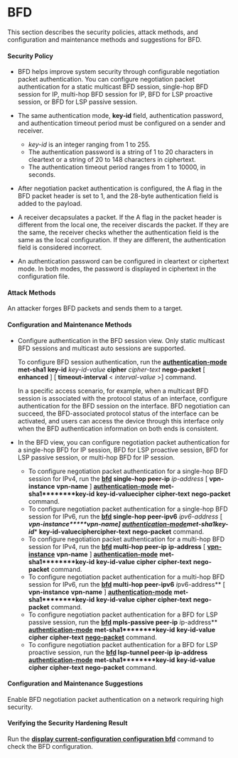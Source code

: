 BFD
===

This section describes the security policies, attack methods, and configuration and maintenance methods and suggestions for BFD.

#### Security Policy

* BFD helps improve system security through configurable negotiation packet authentication. You can configure negotiation packet authentication for a static multicast BFD session, single-hop BFD session for IP, multi-hop BFD session for IP, BFD for LSP proactive session, or BFD for LSP passive session.
* The same authentication mode, **key-id** field, authentication password, and authentication timeout period must be configured on a sender and receiver.
  
  + *key-id* is an integer ranging from 1 to 255.
  + The authentication password is a string of 1 to 20 characters in cleartext or a string of 20 to 148 characters in ciphertext.
  + The authentication timeout period ranges from 1 to 10000, in seconds.
* After negotiation packet authentication is configured, the A flag in the BFD packet header is set to 1, and the 28-byte authentication field is added to the payload.
* A receiver decapsulates a packet. If the A flag in the packet header is different from the local one, the receiver discards the packet. If they are the same, the receiver checks whether the authentication field is the same as the local configuration. If they are different, the authentication field is considered incorrect.
* An authentication password can be configured in cleartext or ciphertext mode. In both modes, the password is displayed in ciphertext in the configuration file.

#### Attack Methods

An attacker forges BFD packets and sends them to a target.


#### Configuration and Maintenance Methods

* Configure authentication in the BFD session view. Only static multicast BFD sessions and multicast auto sessions are supported.
  
  To configure BFD session authentication, run the [**authentication-mode**](cmdqueryname=authentication-mode) **met-sha1** **key-id** *key-id-value* **cipher** *cipher-text* **nego-packet** [ **enhanced** ] [ **timeout-interval**  < *interval-value* >] command.
  
  In a specific access scenario, for example, when a multicast BFD session is associated with the protocol status of an interface, configure authentication for the BFD session on the interface. BFD negotiation can succeed, the BFD-associated protocol status of the interface can be activated, and users can access the device through this interface only when the BFD authentication information on both ends is consistent.
* In the BFD view, you can configure negotiation packet authentication for a single-hop BFD for IP session, BFD for LSP proactive session, BFD for LSP passive session, or multi-hop BFD for IP session.
  + To configure negotiation packet authentication for a single-hop BFD session for IPv4, run the **[**bfd**](cmdqueryname=bfd) **single-hop peer-ip**** *ip-address* [ ****vpn-instance**** **vpn-name** ] **[**authentication-mode**](cmdqueryname=authentication-mode)** ****met-sha1********key-id**** **key-id-value******cipher**** **cipher-text** ****nego-packet**** command.
  + To configure negotiation packet authentication for a single-hop BFD session for IPv6, run the **[**bfd**](cmdqueryname=bfd) **single-hop peer-ipv6**** *ipv6-address* [ ****vpn-instance*****vpn-name*] **[**authentication-mode**](cmdqueryname=authentication-mode)******met-sha1********key-id**** **key-id-value******cipher******cipher-text** ****nego-packet**** command.
  + To configure negotiation packet authentication for a multi-hop BFD session for IPv4, run the **[**bfd**](cmdqueryname=bfd) **multi-hop peer-ip**** **ip-address** [ **[**vpn-instance**](cmdqueryname=vpn-instance)** **vpn-name** ] **[**authentication-mode**](cmdqueryname=authentication-mode)** ****met-sha1********key-id**** **key-id-value** ****cipher**** **cipher-text** ****nego-packet**** command.
  + To configure negotiation packet authentication for a multi-hop BFD session for IPv6, run the **[**bfd**](cmdqueryname=bfd) **multi-hop peer-ipv6**** *i*pv6-address** [ ****vpn-instance**** **vpn-name** ] **[**authentication-mode**](cmdqueryname=authentication-mode)** ****met-sha1********key-id**** **key-id-value** ****cipher**** **cipher-text** ****nego-packet**** command.
  + To configure negotiation packet authentication for a BFD for LSP passive session, run the **[**bfd**](cmdqueryname=bfd) **mpls-passive peer-ip**** *i*p-address** **[**authentication-mode**](cmdqueryname=authentication-mode)** ****met-sha1********key-id**** **key-id-value** ****cipher**** **cipher-text** **[**nego-packet**](cmdqueryname=nego-packet)** command.
  + To configure negotiation packet authentication for a BFD for LSP proactive session, run the **[**bfd**](cmdqueryname=bfd) **lsp-tunnel peer-ip**** **ip-address** **[**authentication-mode**](cmdqueryname=authentication-mode)** ****met-sha1********key-id**** **key-id-value** ****cipher**** **cipher-text** ****nego-packet**** command.

#### Configuration and Maintenance Suggestions

Enable BFD negotiation packet authentication on a network requiring high security.


#### Verifying the Security Hardening Result

Run the [**display current-configuration configuration bfd**](cmdqueryname=display+current-configuration+configuration+bfd) command to check the BFD configuration.
